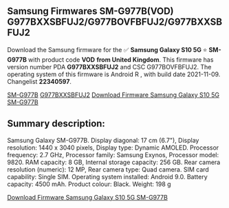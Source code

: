 <h2>Samsung Firmwares SM-G977B(VOD) G977BXXSBFUJ2/G977BOVFBFUJ2/G977BXXSBFUJ2</h2>
Download the Samsung firmware for the ✅ <strong>Samsung Galaxy S10 5G </strong> ⭐ <strong>SM-G977B</strong> with product code <strong>VOD</strong> <strong> from United Kingdom</strong>. This firmware has version number PDA <strong>G977BXXSBFUJ2</strong> and CSC G977BOVFBFUJ2. The operating system of this firmware is Android R , with build date 2021-11-09. Changelist <strong>22340597</strong>.


[SM-G977B](https://samfirm.shop/samsung/model/SM-G977B)
[G977BXXSBFUJ2](https://samfirm.shop/samsung/pda/G977BXXSBFUJ2)
[Download Firmware Samsung Galaxy S10 5G SM-G977B](https://samfirm.shop/samsung/firmware/472941)
<h2>Summary description:</h2>
<p>Samsung Galaxy SM-G977B. Display diagonal: 17 cm (6.7"), Display resolution: 1440 x 3040 pixels, Display type: Dynamic AMOLED. Processor frequency: 2.7 GHz, Processor family: Samsung Exynos, Processor model: 9820. RAM capacity: 8 GB, Internal storage capacity: 256 GB. Rear camera resolution (numeric): 12 MP, Rear camera type: Quad camera. SIM card capability: Single SIM. Operating system installed: Android 9.0. Battery capacity: 4500 mAh. Product colour: Black. Weight: 198 g</p>


[Download Firmware Samsung Galaxy S10 5G SM-G977B](https://samfirm.shop/samsung/firmware/472941)
